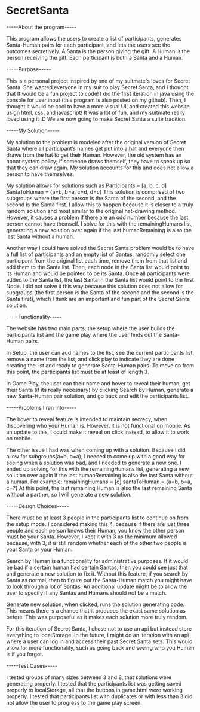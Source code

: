 # SecretSanta

-----About the program-----

This program allows the users to create a list of participants, generates Santa-Human pairs for each participant, and lets the users see the outcomes secretively. A Santa is the person giving the gift. A Human is the person receiving the gift. Each participant is both a Santa and a Human.


-----Purpose-----

This is a personal project inspired by one of my suitmate's loves for Secret Santa. She wanted everyone in my suit to play Secret Santa, and I thought that It would be a fun project to code! I did the first iteration in java using the console for user input (this program is also posted on my github). Then, I thought it would be cool to have a more visual UI, and created this website usign html, css, and javascript! It was a lot of fun, and my suitmate really loved using it :D We are now going to make Secret Santa a suite tradition.


-----My Solution-----

My solution to the problem is modeled after the original version of Secret Santa where all participant’s names get put into a hat and everyone then draws from the hat to get their Human.
However, the old system has an honor system policy; if someone draws themself, they have to speak up so that they can draw again. My solution accounts for this and does not allow a person to have themselves.

My solution allows for solutions such as
Participants = [a, b, c, d]
SantaToHuman = {a=b, b=a, c=d, d=c}
This solution is comprised of two subgroups where the first person is the Santa of the second, and the second is the Santa first.
I allow this to happen because it is closer to a truly random solution and most similar to the original hat-drawing method.
However, it causes a problem if there are an odd number because the last person cannot have themself.
I solve for this with the remainingHumans list, generating a new solution over again if the last humanRemaining is also the last Santa without a human.

Another way I could have solved the Secret Santa problem would be to have a full list of participants and an empty list of Santas, randomly select one participant from the original list each time, remove them from that list and add them to the Santa list. Then, each node in the Santa list would point to its Human and would be pointed to be its Santa. Once all participants were added to the Santa list, the last Santa in the Santa list would point to the first Node.
I did not solve it this way because this solution does not allow for subgroups (the first person is the Santa of the second and the second is the Santa first), which I think are an important and fun part of the Secret Santa solution.




-----Functionality-----

The website has two main parts, the setup where the user builds the participants list and the game play where the user finds out the Santa-Human pairs.

In Setup, the user can add names to the list, see the current participants list, remove a name from the list, and click play to indicate they are done creating the list and ready to generate Santa-Human pairs.
To move on from this point, the participants list must be at least of length 3.

In Game Play, the user can their name and hover to reveal their human, get their Santa (if its really necessary) by clicking Search By Human, generate a new Santa-Human pair solution, and go back and edit the participants list.




-----Problems I ran into-----

The hover to reveal feature is intended to maintain secrecy, when discovering who your Human is. However, it is not functional on mobile. As an update to this, I could make it reveal on click instead, to allow it to work on mobile.

The other issue I had was when coming up with a solution. Because I did allow for subgroups(a=b, b=a), I needed to come up with a good way for seeing when a solution was bad, and I needed to generate a new one.
I ended up solving for this with the remainingHumans list, generating a new solution over again if the last humanRemaining is also the last Santa without a human.
For example:
remainingHumans = [c]
santaToHuman = {a=b, b=a, c=?}
At this point, the last remaining Human is also the last remaining Santa without a partner, so I will generate a new solution.




-----Design Choices-----

There must be at least 3 people in the participants list to continue on from the setup mode. I considered making this 4, because if there are just three people and each person knows their Human, you know the other person must be your Santa. However, I kept it with 3 as the minimum allowed because, with 3, it is still random whether each of the other two people is your Santa or your Human.

Search by Human is a functionality for administrative purposes. If it would be bad if a certain human had certain Santas, then you could see just that and generate a new solution to fix it. Without this feature, if you search by Santa as normal, then to figure out the Santa-Human match you might have to look through a lot of Santas.
An additional update might be to allow the user to specify if any Santas and Humans should not be a match.

Generate new solution, when clicked, runs the solution generating code. This means there is a chance that it produces the exact same solution as before. This was purposeful as it makes each solution more truly random.

For this iteration of Secret Santa, I chose not to use an api but instead store everything to localStorage. In the future, I might do an iteration with an api where a user can log in and access their past Secret Santa sets. This would allow for more functionality, such as going back and seeing who you Human is if you forgot.



-----Test Cases-----

I tested groups of many sizes between 3 and 8, that solutions were generating properly. I tested that the participants list was getting saved properly to localStorage, all that the buttons in game.html were working properly. I tested that participants list with duplicates or with less than 3 did not allow the user to progress to the game play screen.
